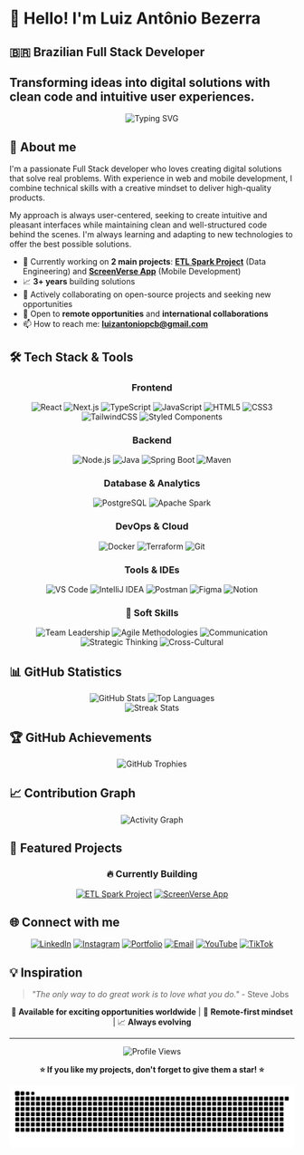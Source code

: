 # 👋 Hello! I'm Luiz Antônio Bezerra
## 🇧🇷 Brazilian Full Stack Developer
## Transforming ideas into digital solutions with clean code and intuitive user experiences.

<div align="center">
  <img src="https://readme-typing-svg.herokuapp.com/?lines=Full+Stack+Developer+💻;3%2B+Years+of+Experience+🚀;JavaScript+%26+Java+Expert+☕;Always+Learning+New+Tech+📚;Building+Amazing+Solutions+✨&font=Fira+Code&size=28&duration=4000&pause=1000&color=9945FF&center=true&width=600&height=60&vCenter=true&multiline=false" alt="Typing SVG" />
</div>

## 🚀 About me

I'm a passionate Full Stack developer who loves creating digital solutions that solve real problems. With experience in web and mobile development, I combine technical skills with a creative mindset to deliver high-quality products.

My approach is always user-centered, seeking to create intuitive and pleasant interfaces while maintaining clean and well-structured code behind the scenes. I'm always learning and adapting to new technologies to offer the best possible solutions.

- 🔭 Currently working on **2 main projects**: **[ETL Spark Project](https://github.com/arturoburigo/projeto_etl_spark)** (Data Engineering) and **[ScreenVerse App](https://github.com/arturoburigo/ScreenVerse-App)** (Mobile Development)
- 📈 **3+ years** building solutions
- 👯 Actively collaborating on open-source projects and seeking new opportunities
- 💼 Open to **remote opportunities** and **international collaborations**
- 📫 How to reach me: **luizantoniopcb@gmail.com**

## 🛠️ Tech Stack & Tools

<div align="center">

### Frontend
![React](https://img.shields.io/badge/-React-61DAFB?style=flat-square&logo=react&logoColor=black)
![Next.js](https://img.shields.io/badge/-Next.js-000000?style=flat-square&logo=next.js&logoColor=white)
![TypeScript](https://img.shields.io/badge/-TypeScript-3178C6?style=flat-square&logo=typescript&logoColor=white)
![JavaScript](https://img.shields.io/badge/-JavaScript-F7DF1E?style=flat-square&logo=javascript&logoColor=black)
![HTML5](https://img.shields.io/badge/-HTML5-E34F26?style=flat-square&logo=html5&logoColor=white)
![CSS3](https://img.shields.io/badge/-CSS3-1572B6?style=flat-square&logo=css3&logoColor=white)
![TailwindCSS](https://img.shields.io/badge/-TailwindCSS-38B2AC?style=flat-square&logo=tailwind-css&logoColor=white)
![Styled Components](https://img.shields.io/badge/-Styled%20Components-DB7093?style=flat-square&logo=styled-components&logoColor=white)

### Backend
![Node.js](https://img.shields.io/badge/-Node.js-339933?style=flat-square&logo=node.js&logoColor=white)
![Java](https://img.shields.io/badge/-Java-007396?style=flat-square&logo=java&logoColor=white)
![Spring Boot](https://img.shields.io/badge/-Spring%20Boot-6DB33F?style=flat-square&logo=spring-boot&logoColor=white)
![Maven](https://img.shields.io/badge/-Maven-C71A36?style=flat-square&logo=apache-maven&logoColor=white)

### Database & Analytics
![PostgreSQL](https://img.shields.io/badge/-PostgreSQL-336791?style=flat-square&logo=postgresql&logoColor=white)
![Apache Spark](https://img.shields.io/badge/-Apache%20Spark-E25A1C?style=flat-square&logo=apache-spark&logoColor=white)

### DevOps & Cloud
![Docker](https://img.shields.io/badge/-Docker-2496ED?style=flat-square&logo=docker&logoColor=white)
![Terraform](https://img.shields.io/badge/-Terraform-623CE4?style=flat-square&logo=terraform&logoColor=white)
![Git](https://img.shields.io/badge/-Git-F05032?style=flat-square&logo=git&logoColor=white)

### Tools & IDEs
![VS Code](https://img.shields.io/badge/-VS%20Code-007ACC?style=flat-square&logo=visual-studio-code&logoColor=white)
![IntelliJ IDEA](https://img.shields.io/badge/-IntelliJ%20IDEA-000000?style=flat-square&logo=intellij-idea&logoColor=white)
![Postman](https://img.shields.io/badge/-Postman-FF6C37?style=flat-square&logo=postman&logoColor=white)
![Figma](https://img.shields.io/badge/-Figma-F24E1E?style=flat-square&logo=figma&logoColor=white)
![Notion](https://img.shields.io/badge/-Notion-000000?style=flat-square&logo=notion&logoColor=white)


### 🤝 Soft Skills
![Team Leadership](https://img.shields.io/badge/-Team%20Leadership-9B59B6?style=flat-square)
![Agile Methodologies](https://img.shields.io/badge/-Agile%20Methodologies-2ECC71?style=flat-square)
![Communication](https://img.shields.io/badge/-Communication-3498DB?style=flat-square)
![Strategic Thinking](https://img.shields.io/badge/-Strategic%20Thinking-FF6B6B?style=flat-square)
![Cross-Cultural](https://img.shields.io/badge/-Cross--Cultural-4ECDC4?style=flat-square)

</div>

## 📊 GitHub Statistics

<div align="center">
  <img height="180em" src="https://github-readme-stats.vercel.app/api?username=bezerraluiz&show_icons=true&theme=radical&include_all_commits=true&count_private=true" alt="GitHub Stats"/>
  <img height="180em" src="https://github-readme-stats.vercel.app/api/top-langs/?username=bezerraluiz&layout=compact&langs_count=8&theme=radical" alt="Top Languages"/>
</div>

<div align="center">
  <img src="https://github-readme-streak-stats.herokuapp.com/?user=bezerraluiz&theme=radical" alt="Streak Stats" />
</div>

## 🏆 GitHub Achievements

<div align="center">
  <img src="https://github-profile-trophy.vercel.app/?username=bezerraluiz&theme=radical&margin-w=15&margin-h=15&column=7" alt="GitHub Trophies" />
</div>

## 📈 Contribution Graph

<div align="center">
  <img src="https://github-readme-activity-graph.vercel.app/graph?username=bezerraluiz&theme=react-dark&hide_border=true&custom_title=Contribution%20Activity&bg_color=0d1117&color=9945ff&line=9945ff&point=ff6e96" alt="Activity Graph" />
</div>

## 🎯 Featured Projects

<div align="center">

### 🔥 Currently Building

[![ETL Spark Project](https://github-readme-stats.vercel.app/api/pin/?username=arturoburigo&repo=projeto_etl_spark&theme=radical)](https://github.com/arturoburigo/projeto_etl_spark)
[![ScreenVerse App](https://github-readme-stats.vercel.app/api/pin/?username=arturoburigo&repo=ScreenVerse-App&theme=radical)](https://github.com/arturoburigo/ScreenVerse-App)

</div>

## 🌐 Connect with me

<div align="center">

[![LinkedIn](https://img.shields.io/badge/LinkedIn-0077B5?style=for-the-badge&logo=linkedin&logoColor=white)](https://www.linkedin.com/in/luiz-apc-bezerra/)
[![Instagram](https://img.shields.io/badge/Instagram-E4405F?style=for-the-badge&logo=instagram&logoColor=white)](https://www.instagram.com/dev_bezerra.la/)
[![Portfolio](https://img.shields.io/badge/Portfolio-000000?style=for-the-badge&logo=About.me&logoColor=white)](https://portfolio-bezerra-luiz.netlify.app/)
[![Email](https://img.shields.io/badge/Email-D14836?style=for-the-badge&logo=gmail&logoColor=white)](mailto:luizantoniopcb@gmail.com)
[![YouTube](https://img.shields.io/badge/YouTube-FF0000?style=for-the-badge&logo=youtube&logoColor=white)](https://www.youtube.com/@devbezerrala)
[![TikTok](https://img.shields.io/badge/TikTok-000000?style=for-the-badge&logo=tiktok&logoColor=white)](https://www.tiktok.com/@dev_bezerra.la)

</div>

## 💡 Inspiration

> *"The only way to do great work is to love what you do."* - Steve Jobs

<div align="center">
  
  🌟 **Available for exciting opportunities worldwide** | 🚀 **Remote-first mindset** | 📈 **Always evolving**
  
</div>

---

<div align="center">
  <img src="https://komarev.com/ghpvc/?username=bezerraluiz&color=blueviolet&style=flat-square&label=Profile+Views" alt="Profile Views" />
  
  **⭐ If you like my projects, don't forget to give them a star! ⭐**
  
  <picture>
    <source media="(prefers-color-scheme: dark)" srcset="https://raw.githubusercontent.com/bezerraluiz/bezerraluiz/output/github-contribution-grid-snake-dark.svg">
    <source media="(prefers-color-scheme: light)" srcset="https://raw.githubusercontent.com/bezerraluiz/bezerraluiz/output/github-contribution-grid-snake.svg">
    <img alt="github contribution grid snake animation" src="https://raw.githubusercontent.com/bezerraluiz/bezerraluiz/output/github-contribution-grid-snake.svg">
  </picture>
  
</div>
